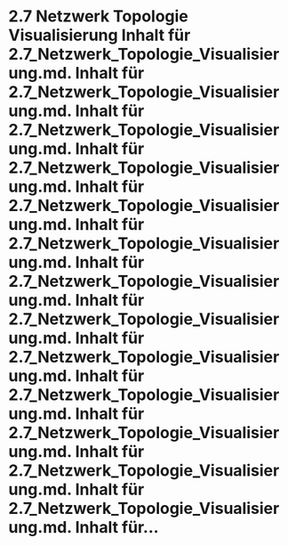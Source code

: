 # 2.7 Netzwerk Topologie Visualisierung Inhalt für 2.7_Netzwerk_Topologie_Visualisierung.md. Inhalt für 2.7_Netzwerk_Topologie_Visualisierung.md. Inhalt für 2.7_Netzwerk_Topologie_Visualisierung.md. Inhalt für 2.7_Netzwerk_Topologie_Visualisierung.md. Inhalt für 2.7_Netzwerk_Topologie_Visualisierung.md. Inhalt für 2.7_Netzwerk_Topologie_Visualisierung.md. Inhalt für 2.7_Netzwerk_Topologie_Visualisierung.md. Inhalt für 2.7_Netzwerk_Topologie_Visualisierung.md. Inhalt für 2.7_Netzwerk_Topologie_Visualisierung.md. Inhalt für 2.7_Netzwerk_Topologie_Visualisierung.md. Inhalt für 2.7_Netzwerk_Topologie_Visualisierung.md. Inhalt für 2.7_Netzwerk_Topologie_Visualisierung.md. Inhalt für 2.7_Netzwerk_Topologie_Visualisierung.md. Inhalt für...
